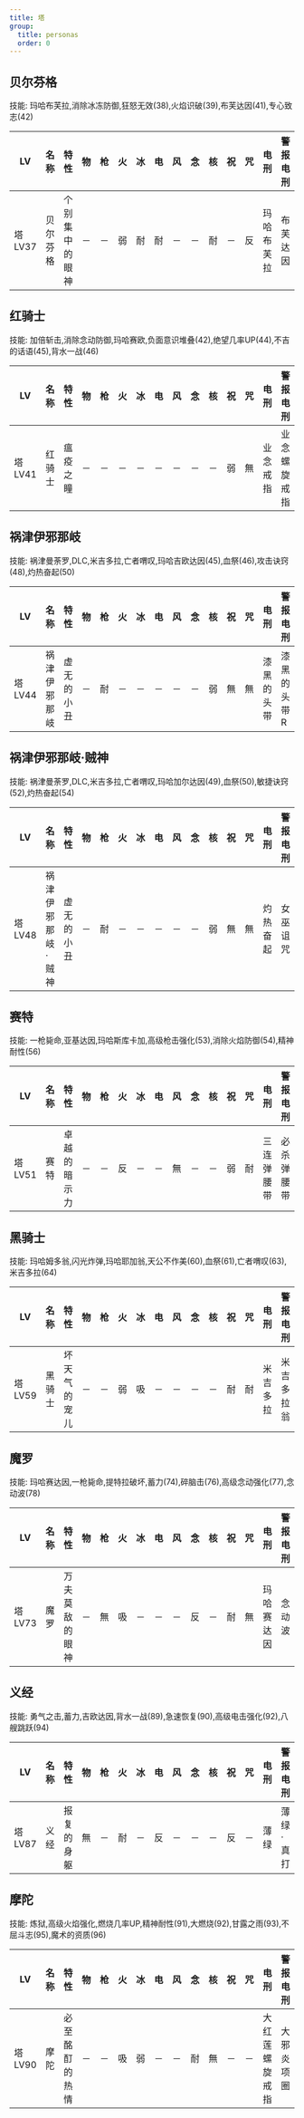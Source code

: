 ```yaml
---
title: 塔
group:
  title: personas
  order: 0
---
```


## 贝尔芬格

技能: 玛哈布芙拉,消除冰冻防御,狂怒无效(38),火焰识破(39),布芙达因(41),专心致志(42)

| LV   | 名称 | 特性 | 物   | 枪   | 火   | 冰   | 电   | 风   | 念   | 核   | 祝   | 咒   | 电刑 | 警报电刑 | 装备类型 |
| ---- | ---- | ---- | ---- | ---- | ---- | ---- | ---- | ---- | ---- | ---- | ---- | ---- | ---- | -------- | -------- |
|塔LV37|贝尔芬格|个别集中的眼神|－|－|弱|耐|耐|－|－|耐|－|反|玛哈布芙拉|布芙达因|技能卡|

## 红骑士

技能: 加倍斩击,消除念动防御,玛哈赛欧,负面意识堆叠(42),绝望几率UP(44),不吉的话语(45),背水一战(46)

| LV   | 名称 | 特性 | 物   | 枪   | 火   | 冰   | 电   | 风   | 念   | 核   | 祝   | 咒   | 电刑 | 警报电刑 | 装备类型 |
| ---- | ---- | ---- | ---- | ---- | ---- | ---- | ---- | ---- | ---- | ---- | ---- | ---- | ---- | -------- | -------- |
|塔LV41|红骑士|瘟疫之瞳|－|－|－|－|－|－|－|－|弱|無|业念戒指|业念螺旋戒指|饰品|

## 祸津伊邪那岐

技能: 祸津曼荼罗,DLC,米吉多拉,亡者喟叹,玛哈吉欧达因(45),血祭(46),攻击诀窍(48),灼热奋起(50)

| LV   | 名称 | 特性 | 物   | 枪   | 火   | 冰   | 电   | 风   | 念   | 核   | 祝   | 咒   | 电刑 | 警报电刑 | 装备类型 |
| ---- | ---- | ---- | ---- | ---- | ---- | ---- | ---- | ---- | ---- | ---- | ---- | ---- | ---- | -------- | -------- |
|塔LV44|祸津伊邪那岐|虚无的小丑|－|耐|－|－|－|－|－|弱|無|無|漆黑的头带|漆黑的头带R|饰品|

## 祸津伊邪那岐·贼神

技能: 祸津曼荼罗,DLC,米吉多拉,亡者喟叹,玛哈加尔达因(49),血祭(50),敏捷诀窍(52),灼热奋起(54)

| LV   | 名称 | 特性 | 物   | 枪   | 火   | 冰   | 电   | 风   | 念   | 核   | 祝   | 咒   | 电刑 | 警报电刑 | 装备类型 |
| ---- | ---- | ---- | ---- | ---- | ---- | ---- | ---- | ---- | ---- | ---- | ---- | ---- | ---- | -------- | -------- |
|塔LV48|祸津伊邪那岐·贼神|虚无的小丑|－|耐|－|－|－|－|－|弱|無|無|灼热奋起|女巫诅咒|技能卡|

## 赛特

技能: 一枪毙命,亚基达因,玛哈斯库卡加,高级枪击强化(53),消除火焰防御(54),精神耐性(56)

| LV   | 名称 | 特性 | 物   | 枪   | 火   | 冰   | 电   | 风   | 念   | 核   | 祝   | 咒   | 电刑 | 警报电刑 | 装备类型 |
| ---- | ---- | ---- | ---- | ---- | ---- | ---- | ---- | ---- | ---- | ---- | ---- | ---- | ---- | -------- | -------- |
|塔LV51|赛特|卓越的暗示力|－|－|反|－|－|無|－|－|弱|耐|三连弹腰带|必杀弹腰带|饰品|

## 黑骑士

技能: 玛哈姆多翁,闪光炸弹,玛哈耶加翁,天公不作美(60),血祭(61),亡者喟叹(63),米吉多拉(64)

| LV   | 名称 | 特性 | 物   | 枪   | 火   | 冰   | 电   | 风   | 念   | 核   | 祝   | 咒   | 电刑 | 警报电刑 | 装备类型 |
| ---- | ---- | ---- | ---- | ---- | ---- | ---- | ---- | ---- | ---- | ---- | ---- | ---- | ---- | -------- | -------- |
|塔LV59|黑骑士|坏天气的宠儿|－|－|弱|吸|－|－|－|－|耐|耐|米吉多拉|米吉多拉翁|技能卡|

## 魔罗

技能: 玛哈赛达因,一枪毙命,提特拉破坏,蓄力(74),碎脑击(76),高级念动强化(77),念动波(78)

| LV   | 名称 | 特性 | 物   | 枪   | 火   | 冰   | 电   | 风   | 念   | 核   | 祝   | 咒   | 电刑 | 警报电刑 | 装备类型 |
| ---- | ---- | ---- | ---- | ---- | ---- | ---- | ---- | ---- | ---- | ---- | ---- | ---- | ---- | -------- | -------- |
|塔LV73|魔罗|万夫莫敌的眼神|－|無|吸|－|－|－|反|－|耐|無|玛哈赛达因|念动波|技能卡|

## 义经

技能: 勇气之击,蓄力,吉欧达因,背水一战(89),急速恢复(90),高级电击强化(92),八艘跳跃(94)

| LV   | 名称 | 特性 | 物   | 枪   | 火   | 冰   | 电   | 风   | 念   | 核   | 祝   | 咒   | 电刑 | 警报电刑 | 装备类型 |
| ---- | ---- | ---- | ---- | ---- | ---- | ---- | ---- | ---- | ---- | ---- | ---- | ---- | ---- | -------- | -------- |
|塔LV87|义经|报复的身躯|無|－|耐|－|反|－|－|－|反|－|薄绿|薄绿·真打|祐介近战|

## 摩陀

技能: 炼狱,高级火焰强化,燃烧几率UP,精神耐性(91),大燃烧(92),甘露之雨(93),不屈斗志(95),魔术的资质(96)

| LV   | 名称 | 特性 | 物   | 枪   | 火   | 冰   | 电   | 风   | 念   | 核   | 祝   | 咒   | 电刑 | 警报电刑 | 装备类型 |
| ---- | ---- | ---- | ---- | ---- | ---- | ---- | ---- | ---- | ---- | ---- | ---- | ---- | ---- | -------- | -------- |
|塔LV90|摩陀|必至酩酊的热情|－|－|吸|弱|－|－|耐|無|－|－|大红莲螺旋戒指|大邪炎项圈|饰品|


    